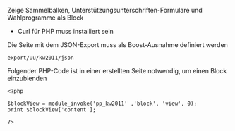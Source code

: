 Zeige Sammelbalken, Unterstützungsunterschriften-Formulare und Wahlprogramme als Block

*  Curl für PHP muss installiert sein

Die Seite mit dem JSON-Export muss als Boost-Ausnahme definiert werden

	export/uu/kw2011/json

Folgender PHP-Code ist in einer erstellten Seite notwendig, um einen Block einzublenden

	<?php

	$blockView = module_invoke('pp_kw2011' ,'block', 'view', 0);
	print $blockView['content'];

	?>

